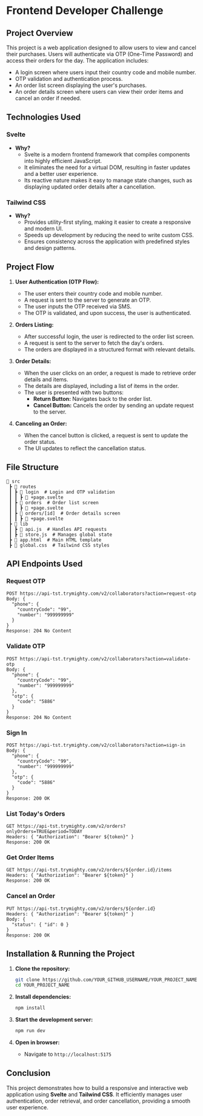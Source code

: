 # Frontend Developer Challenge

## Project Overview
This project is a web application designed to allow users to view and cancel their purchases. Users will authenticate via OTP (One-Time Password) and access their orders for the day. The application includes:

- A login screen where users input their country code and mobile number.
- OTP validation and authentication process.
- An order list screen displaying the user's purchases.
- An order details screen where users can view their order items and cancel an order if needed.

## Technologies Used

### **Svelte**
- **Why?**
  - Svelte is a modern frontend framework that compiles components into highly efficient JavaScript.
  - It eliminates the need for a virtual DOM, resulting in faster updates and a better user experience.
  - Its reactive nature makes it easy to manage state changes, such as displaying updated order details after a cancellation.

### **Tailwind CSS**
- **Why?**
  - Provides utility-first styling, making it easier to create a responsive and modern UI.
  - Speeds up development by reducing the need to write custom CSS.
  - Ensures consistency across the application with predefined styles and design patterns.

## Project Flow

1. **User Authentication (OTP Flow):**
   - The user enters their country code and mobile number.
   - A request is sent to the server to generate an OTP.
   - The user inputs the OTP received via SMS.
   - The OTP is validated, and upon success, the user is authenticated.

2. **Orders Listing:**
   - After successful login, the user is redirected to the order list screen.
   - A request is sent to the server to fetch the day's orders.
   - The orders are displayed in a structured format with relevant details.

3. **Order Details:**
   - When the user clicks on an order, a request is made to retrieve order details and items.
   - The details are displayed, including a list of items in the order.
   - The user is presented with two buttons:
     - **Return Button:** Navigates back to the order list.
     - **Cancel Button:** Cancels the order by sending an update request to the server.

4. **Canceling an Order:**
   - When the cancel button is clicked, a request is sent to update the order status.
   - The UI updates to reflect the cancellation status.

## File Structure

```
📂 src
 ┣ 📂 routes
 ┃ ┣ 📂 login  # Login and OTP validation
 ┃ ┃ ┣ 📜 +page.svelte
 ┃ ┣ 📂 orders  # Order list screen
 ┃ ┃ ┣ 📜 +page.svelte
 ┃ ┣ 📂 orders/[id]  # Order details screen
 ┃ ┃ ┣ 📜 +page.svelte
 ┣ 📂 lib
 ┃ ┣ 📜 api.js  # Handles API requests
 ┃ ┣ 📜 store.js  # Manages global state
 ┣ 📜 app.html  # Main HTML template
 ┣ 📜 global.css  # Tailwind CSS styles
```

## API Endpoints Used

### **Request OTP**
```
POST https://api-tst.trymighty.com/v2/collaborators?action=request-otp
Body: {
  "phone": {
    "countryCode": "99",
    "number": "999999999"
  }
}
Response: 204 No Content
```

### **Validate OTP**
```
POST https://api-tst.trymighty.com/v2/collaborators?action=validate-otp
Body: {
  "phone": {
    "countryCode": "99",
    "number": "999999999"
  },
  "otp": {
    "code": "5886"
  }
}
Response: 204 No Content
```

### **Sign In**
```
POST https://api-tst.trymighty.com/v2/collaborators?action=sign-in
Body: {
  "phone": {
    "countryCode": "99",
    "number": "999999999"
  },
  "otp": {
    "code": "5886"
  }
}
Response: 200 OK
```

### **List Today's Orders**
```
GET https://api-tst.trymighty.com/v2/orders?onlyOrders=TRUE&period=TODAY
Headers: { "Authorization": "Bearer ${token}" }
Response: 200 OK
```

### **Get Order Items**
```
GET https://api-tst.trymighty.com/v2/orders/${order.id}/items
Headers: { "Authorization": "Bearer ${token}" }
Response: 200 OK
```

### **Cancel an Order**
```
PUT https://api-tst.trymighty.com/v2/orders/${order.id}
Headers: { "Authorization": "Bearer ${token}" }
Body: {
  "status": { "id": 0 }
}
Response: 200 OK
```

## Installation & Running the Project

1. **Clone the repository:**
   ```sh
   git clone https://github.com/YOUR_GITHUB_USERNAME/YOUR_PROJECT_NAME.git
   cd YOUR_PROJECT_NAME
   ```

2. **Install dependencies:**
   ```sh
   npm install
   ```

3. **Start the development server:**
   ```sh
   npm run dev
   ```

4. **Open in browser:**
   - Navigate to `http://localhost:5175`

## Conclusion
This project demonstrates how to build a responsive and interactive web application using **Svelte** and **Tailwind CSS**. It efficiently manages user authentication, order retrieval, and order cancellation, providing a smooth user experience.

